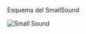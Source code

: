 Esquema del SmallSound

![Small Sound](https://user-images.githubusercontent.com/123588416/224461005-03d96193-6519-4500-a4b6-da0e28057e6b.png)
